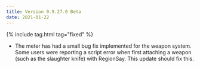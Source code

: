 ```yaml
---
title: Version 0.9.27.0 Beta
date: 2021-01-22
---
```

{% include tag.html tag="fixed" %}

- The meter has had a small bug fix implemented for the weapon system. Some users were reporting a script error when first attaching a weapon (such as the slaughter knife) with RegionSay. This update should fix this.
